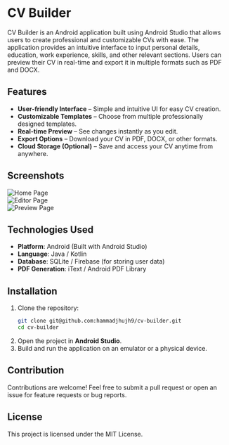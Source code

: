 # CV Builder  

CV Builder is an Android application built using Android Studio that allows users to create professional and customizable CVs with ease. The application provides an intuitive interface to input personal details, education, work experience, skills, and other relevant sections. Users can preview their CV in real-time and export it in multiple formats such as PDF and DOCX.  

## Features  
- **User-friendly Interface** – Simple and intuitive UI for easy CV creation.  
- **Customizable Templates** – Choose from multiple professionally designed templates.  
- **Real-time Preview** – See changes instantly as you edit.  
- **Export Options** – Download your CV in PDF, DOCX, or other formats.  
- **Cloud Storage (Optional)** – Save and access your CV anytime from anywhere.  

## Screenshots  
![Home Page](path/to/homepage-screenshot.png)  
![Editor Page](path/to/editor-screenshot.png)  
![Preview Page](path/to/preview-screenshot.png)  

## Technologies Used  
- **Platform**: Android (Built with Android Studio)  
- **Language**: Java / Kotlin  
- **Database**: SQLite / Firebase (for storing user data)  
- **PDF Generation**: iText / Android PDF Library  

## Installation  
1. Clone the repository:  
   ```sh
   git clone git@github.com:hammadjhujh9/cv-builder.git
   cd cv-builder
   ```  
2. Open the project in **Android Studio**.  
3. Build and run the application on an emulator or a physical device.  

## Contribution  
Contributions are welcome! Feel free to submit a pull request or open an issue for feature requests or bug reports.  

## License  
This project is licensed under the MIT License.
